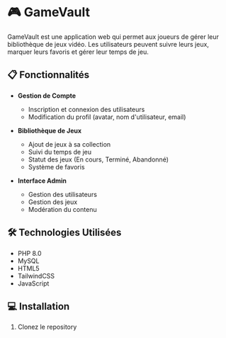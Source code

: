 # 🎮 GameVault

GameVault est une application web qui permet aux joueurs de gérer leur bibliothèque de jeux vidéo. Les utilisateurs peuvent suivre leurs jeux, marquer leurs favoris et gérer leur temps de jeu.

## 📋 Fonctionnalités

- **Gestion de Compte**
  - Inscription et connexion des utilisateurs
  - Modification du profil (avatar, nom d'utilisateur, email)

- **Bibliothèque de Jeux**
  - Ajout de jeux à sa collection
  - Suivi du temps de jeu
  - Statut des jeux (En cours, Terminé, Abandonné)
  - Système de favoris

- **Interface Admin**
  - Gestion des utilisateurs
  - Gestion des jeux
  - Modération du contenu

## 🛠️ Technologies Utilisées

- PHP 8.0
- MySQL
- HTML5
- TailwindCSS
- JavaScript

## 💻 Installation

1. Clonez le repository